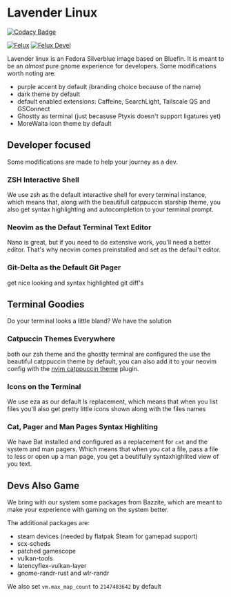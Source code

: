 # Lavender Linux

[![Codacy Badge](https://app.codacy.com/project/badge/Grade/2503a44c1105456483517f793af75ee7)](https://app.codacy.com/gh/reisaraujo-miguel/felux/dashboard?utm_source=gh&utm_medium=referral&utm_content=&utm_campaign=Badge_grade)

[![Felux](https://github.com/reisaraujo-miguel/felux/actions/workflows/build-image-main.yml/badge.svg)](https://github.com/reisaraujo-miguel/felux/actions/workflows/build-image-main.yml) [![Felux Devel](https://github.com/reisaraujo-miguel/felux/actions/workflows/build-image-devel.yml/badge.svg)](https://github.com/reisaraujo-miguel/felux/actions/workflows/build-image-devel.yml)

Lavender linux is an Fedora Silverblue image based on Bluefin.
It is meant to be an *almost* pure gnome experience for developers. Some modifications worth noting are:
- purple accent by default (branding choice because of the name)
- dark theme by default
- default enabled extensions: Caffeine, SearchLight, Tailscale QS and GSConnect
- Ghostty as terminal (just becasuse Ptyxis doesn't support ligatures yet)
- MoreWaita icon theme by default

## Developer focused
Some modifications are made to help your journey as a dev.

### ZSH Interactive Shell
We use zsh as the default interactive shell for every terminal instance, which means that, along with the beautifull catppuccin starship theme, you also get syntax highlighting and autocompletion to your terminal prompt.

### Neovim as the Defaut Terminal Text Editor
Nano is great, but if you need to do extensive work, you'll need a better editor. That's why neovim comes preinstalled and set as the defaul't editor.

### Git-Delta as the Default Git Pager
get nice looking and syntax highlighted git diff's

## Terminal Goodies
Do your terminal looks a little bland? We have the solution

### Catpuccin Themes Everywhere
both our zsh theme and the ghostty terminal are configured the use the beautiful catppuccin theme by default, you can also add it to your neovim config with the [nvim catppuccin theme](https://github.com/catppuccin/nvim) plugin.

### Icons on the Terminal
We use eza as our default ls replacement, which means that when you list files you'll also get pretty little icons shown along with the files names

### Cat, Pager and Man Pages Syntax Highliting
We have Bat installed and configured as a replacement for `cat` and the system and man pagers. Which means that when you cat a file, pass a file to less or open up a man page, you get a beutifully syntaxhighlited view of you text.

## Devs Also Game
We bring with our system some packages from Bazzite, which are meant to make your experience with gaming on the system better.

The additional packages are:
- steam devices (needed by flatpak Steam for gamepad support)
- scx-scheds
- patched gamescope
- vulkan-tools
- latencyflex-vulkan-layer
- gnome-randr-rust and wlr-randr

We also set `vm.max_map_count` to `2147483642` by default
